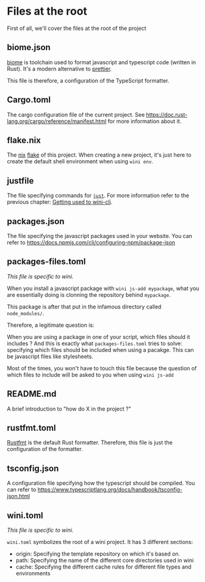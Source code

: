 # Files at the root

First of all, we'll cover the files at the root of the project


## biome.json

[biome](https://biomejs.dev/) is toolchain used to format javascript and typescript code (written in Rust). It's a modern alternative to [prettier](https://prettier.io/).

This file is therefore, a configuration of the TypeScript formatter.


## Cargo.toml

The cargo configuration file of the current project. See <https://doc.rust-lang.org/cargo/reference/manifest.html> for more information about it.


## flake.nix

The [nix](https://nixos.org) [flake](https://nixos.wiki/wiki/flakes) of this project. When creating a new project, it's just here to create the default shell environment when using `wini env`.


## justfile

The file specifying commands for [`just`](https://github.com/casey/just). For more information refer to the previous chapter: [Getting used to wini-cli](https://wini.rocks/doc/getting_used_to).


## packages.json

The file specifying the javascript packages used in your website. You can refer to <https://docs.npmjs.com/cli/configuring-npm/package-json>


## packages-files.toml

_This file is specific to wini._

When you install a javascript package with `wini js-add mypackage`, what you are essentially doing is clonning the repository behind `mypackage`.

This package is after that put in the infamous directory called `node_modules/`.

Therefore, a legitimate question is:

When you are using a package in one of your script, which files should it includes ? And this is exactly what `packages-files.toml` tries to solve: specifying which files should be included when using a pacakge. This can be javascript files like stylesheets.

Most of the times, you won't have to touch this file because the question of which files to include will be asked to you when using `wini js-add`


## README.md 

A brief introduction to "how do X in the project ?"


## rustfmt.toml

[Rustfmt](https://github.com/rust-lang/rustfmt) is the default Rust formatter. Therefore, this file is just the configuration of the formatter.


## tsconfig.json

A configuration file specifying how the typescript should be compiled. You can refer to <https://www.typescriptlang.org/docs/handbook/tsconfig-json.html>


## wini.toml

_This file is specific to wini._

`wini.toml` symbolizes the root of a wini project. It has 3 different sections:

- origin: Specifying the template repository on which it's based on.
- path: Specifying the name of the different core directories used in wini
- cache: Specifying the different cache rules for different file types and environments

